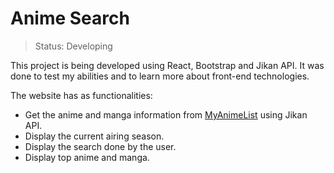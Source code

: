 <h1> Anime Search </h1>

> Status: Developing

This project is being developed using React, Bootstrap and Jikan API. It was done to test my abilities and to learn more about front-end technologies.

The website has as functionalities:
* Get the anime and manga information from <a href="https://myanimelist.net/" target="_blank">MyAnimeList</a> using Jikan API.
* Display the current airing season.
* Display the search done by the user.
* Display top anime and manga.
